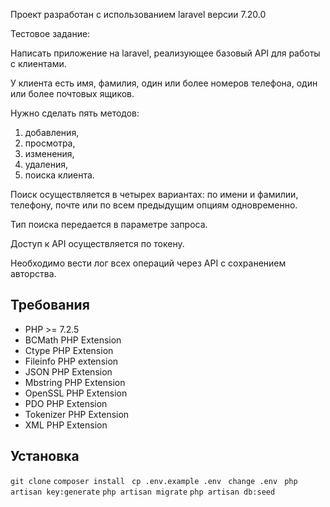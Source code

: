 Проект разработан с использованием laravel версии 7.20.0

Тестовое задание:

Написать приложение на laravel, реализующее базовый API для работы с клиентами. 

У клиента есть имя, фамилия, один или более номеров телефона, один или более почтовых ящиков. 

Нужно сделать пять методов: 
1. добавления, 
2. просмотра, 
3. изменения, 
4. удаления, 
5. поиска клиента. 

Поиск осуществляется в четырех вариантах: по имени и фамилии, телефону, почте или по всем предыдущим опциям одновременно. 

Тип поиска передается в параметре запроса. 

Доступ к API осуществляется по токену. 

Необходимо вести лог всех операций через API с сохранением авторства.

## Требования
- PHP >= 7.2.5
- BCMath PHP Extension
- Ctype PHP Extension
- Fileinfo PHP extension
- JSON PHP Extension
- Mbstring PHP Extension
- OpenSSL PHP Extension
- PDO PHP Extension
- Tokenizer PHP Extension
- XML PHP Extension

## Установка

``` git clone ```
``` composer install  ```
``` cp .env.example .env  ```
``` change .env  ```
``` php artisan key:generate ```
``` php artisan migrate ```
``` php artisan db:seed ```
